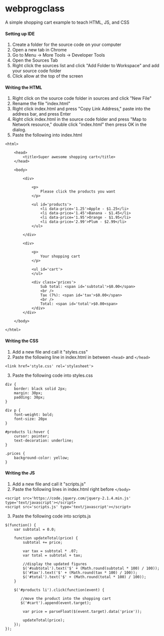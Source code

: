 # webprogclass
A simple shopping cart example to teach HTML, JS, and CSS

#### Setting up IDE
1. Create a folder for the source code on your computer
2. Open a new tab in Chrome
3. Go to Menu -> More Tools -> Developer Tools
4. Open the Sources Tab
5. Right click the sources list and click "Add Folder to Workspace" and add your source code folder
6. Click allow at the top of the screen

#### Writing the HTML
1. Right click on the source code folder in sources and click "New File"
2. Rename the file "index.html"
3. Right click index.html and press "Copy Link Address," paste into the address bar, and press Enter
4. Right click index.html in the source code folder and press "Map to Network resource," double click "index.html" then press OK in the dialog.
5. Paste the following into index.html
```
<html>

    <head>
        <title>Super awesome shopping cart</title>
    </head>

    <body>

        <div>

            <p>
                Please click the products you want
            </p>

            <ul id='products'>
                <li data-price='1.25'>Apple - $1.25</li>
                <li data-price='1.45'>Banana - $1.45</li>
                <li data-price='1.95'>Orange - $1.95</li>
                <li data-price='2.99'>Plum - $2.99</li>
            </ul>

        </div>

        <div>

            <p>
                Your shopping cart
            </p>

            <ul id='cart'>
            </ul>

            <div class='prices'>
                Sub total: <span id='subtotal'>$0.00</span>
                <br />
                Tax (7%): <span id='tax'>$0.00</span>
                <br />
                Total: <span id='total'>$0.00<span>
            </div>
        </div>

    </body>

</html>
```

#### Writing the CSS
1. Add a new file and call it "styles.css"
2. Paste the following line in index.html in between ```<head>``` and ```</head>```
```
<link href='style.css' rel='stylesheet'>
```
3. Paste the following code into styles.css
```
div {
    border: black solid 2px;
    margin: 30px;
    padding: 30px;
}

div p {
    font-weight: bold;
    font-size: 20px
}

#products li:hover {
    cursor: pointer;
    text-decoration: underline;
}

.prices {
    background-color: yellow;
}
```

#### Writing the JS
1. Add a new file and call it "scripts.js"
2. Paste the following lines in index.html right before ```</body>```
```
<script src='https://code.jquery.com/jquery-2.1.4.min.js' type='text/javascript'></script>
<script src='scripts.js' type='text/javascript'></script>
```
3. Paste the following code into scripts.js
```
$(function() {
    var subtotal = 0.0;

    function updateTotal(price) {
        subtotal += price;

        var tax = subtotal * .07;
        var total = subtotal + tax;

        //display the updated figures
        $('#subtotal').text('$' + (Math.round(subtotal * 100) / 100));
        $('#tax').text('$' + (Math.round(tax * 100) / 100));
        $('#total').text('$' + (Math.round(total * 100) / 100));
    }

    $('#products li').click(function(event) {

       //move the product into the shopping cart
       $('#cart').append(event.target);

        var price = parseFloat($(event.target).data('price'));

        updateTotal(price);
    });
});
```
